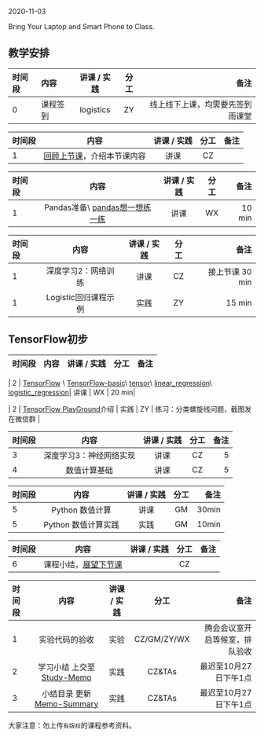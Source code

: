 2020-11-03

Bring Your Laptop  and Smart Phone to Class. 

## 教学安排

|时间段  |  内容    | 讲课 / 实践     |  分工  |  备注       |
| :----  |   :----   |   :----:    |    :----:    | ---: |
|   0   |  课程签到     |  logistics   |     ZY     |   线上线下上课，均需要先签到雨课堂     |

|时间段 |  内容    | 讲课 / 实践     |  分工  |  备注       |
| :--- |   :-------:    |   :----:    |    :----:    | ---: |
|   1  |  [回顾上节课](../WW7/WW7-Plan.md)，介绍本节课内容     |  讲课    |     CZ     |      |


| 时间段 |           内容            | 讲课 / 实践 | 分工  | 备注 |
| :----- | :---------------: | :---------: | :----: | ---: |
|    1   |  Pandas准备\ [pandas想一想练一练](../../../Computing/Algorithm/pandas课上练习.ipynb)  |    讲课     |  WX  |  10 min   |


| 时间段 |           内容            | 讲课 / 实践 | 分工  | 备注 |
| :----- | :---------------------: | :---------: | :---: | ---: |
|    1   | 深度学习2：网络训练   |    讲课     |  CZ   |  接上节课 30 min   |
|    1   | Logistic回归课程示例   |   实践     |  ZY   |  15 min   |


## TensorFlow初步

| 时间段 |           内容            | 讲课 / 实践 | 分工  | 备注 |
| :----- | :-------------------------: | :---------: | :---: | ---: |

|    2   | [TensorFlow](http://tensorflow.google.cn) \ [TensorFlow-basic](2tensorflow-basic.pdf)\ [tensor](../../../Computing/Algorithm/TensorFlow2/learnTensorFlow2/notebooks/1_Introduction/basic_operations.ipynb)\ [linear_regression](../../../Computing/Algorithm/TensorFlow2/learnTensorFlow2/notebooks/2_BasicModels/linear_regression.ipynb)\ [logistic_regression](../../../Computing/Algorithm/TensorFlow2/learnTensorFlow2/notebooks/2_BasicModels/logistic_regression.ipynb)|    讲课     |  WX   |   20 min|


|    2   | [TensorFlow PlayGround](https://playground.tensorflow.org/)介绍  |  实践   |  ZY  |  练习：分类螺旋线问题，截图发在微信群   |


| 时间段 |      内容        | 讲课 / 实践 | 分工  | 备注 |
| :----- | :---------------------: | :---------: | :---: | ---: |
|    3   | 深度学习3：神经网络实现   |    讲课     |  CZ   |   5   |
|    4   | 数值计算基础   |    讲课     |  CZ   |    5  |


| 时间段 |       内容         | 讲课 / 实践 | 分工  | 备注 |
| :----- | :----------------: | :---------: | :---: | ---: |
|    5   | Python 数值计算   |    讲课     |  GM   |  30min    |
|    5   | Python 数值计算实践   |    实践     |  GM   |   10min   |


|时间段  |  内容    | 讲课 / 实践  |  分工  |  备注       |
| :---  |  :------:  | :----:  |    :----:    | ---: |
|   6  |  课程小结，[展望下节课](../WW9/WW9-Plan.md)       |     |  CZ |   |


|时间段     |  内容    | 讲课 / 实践     |  分工  | 备注       |
| :---      |   :-------:    |   :----:    |    :----:    |       ---: |
|   1      | 实验代码的验收     |  实验   |     CZ/GM/ZY/WX     |    腾会会议室开启等候室，排队验收     |
|   2      | 学习小结 上交至[Study-Memo](../../Memos/Study-Memo)    |  实践    |     CZ&TAs     |   最迟至10月27日下午1点      |
|   3      | 小结目录 更新 [Memo-Summary](../../Memos/Memo-Summary)  |  实践    |     CZ&TAs     |   最迟至10月27日下午1点      |

大家注意：勿上传``有版权``的课程参考资料。

